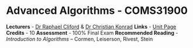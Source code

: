 # Advanced Algorithms - COMS31900

**Lecturers** - [Dr Raphael Cliford](http://www.bristol.ac.uk/engineering/people/raphael-clifford/) & [Dr Christian Konrad](http://www.bristol.ac.uk/engineering/people/christian-konrad/)
**Links** - [Unit Page](http://people.cs.bris.ac.uk/~clifford/coms31900-2020/)
**Credits** - 10
**Assessment** - 100% Final Exam
**Recommended Reading** - *Introduction to Algorithms* – Cormen, Leiserson, Rivest, Stein
